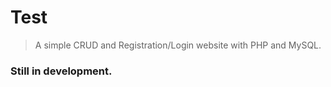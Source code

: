 # Test
> A simple CRUD and Registration/Login website with PHP and MySQL.

### Still in development.
